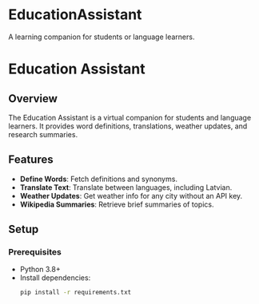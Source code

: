 # EducationAssistant
A learning companion for students or language learners.
# Education Assistant

## Overview
The Education Assistant is a virtual companion for students and language learners. It provides word definitions, translations, weather updates, and research summaries.

## Features
- **Define Words**: Fetch definitions and synonyms.
- **Translate Text**: Translate between languages, including Latvian.
- **Weather Updates**: Get weather info for any city without an API key.
- **Wikipedia Summaries**: Retrieve brief summaries of topics.

## Setup

### Prerequisites
- Python 3.8+
- Install dependencies:
  ```bash
  pip install -r requirements.txt
